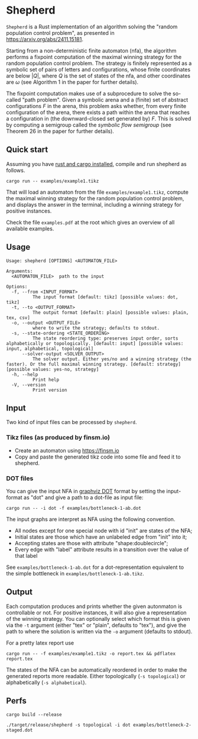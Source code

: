 # Shepherd

`Shepherd` is a Rust implementation of an algorithm solving the "random population control problem",
as presented in <https://arxiv.org/abs/2411.15181>.

Starting from a non-deterministic finite automaton (nfa),
the algorithm performs a fixpoint computation of the 
maximal winning strategy for the random population control problem.
The strategy is finitely represented as a symbolic set of pairs of letters and configurations,
whose finite coordinates are below $|Q|$, where $Q$ is the set of states of the nfa,
and other coordinates are $\omega$ (see Algorithm 1 in the paper for further details).

The fixpoint computation makes use of a subprocedure to solve the so-called "path problem".
Given a symbolic arena and a (finite) set of abstract configurations $F$ in the arena,
this problem asks whether, from every finite configuration of the arena,
there exists a path within the arena that reaches a configuration in (the downward-closed set generated by) $F$.
This is solved by computing a semigroup called the *symbolic flow semigroup* (see Theorem 26 in the paper for further details).

## Quick start

Assuming you have [rust and cargo installed](https://www.rust-lang.org/tools/install), compile and run shepherd as follows.

```
cargo run -- examples/example1.tikz
```

That will load an automaton from the file `examples/example1.tikz`,
compute the maximal winning strategy for the random population control problem,
and displays the answer in the terminal, including a winning strategy for positive instances.

Check the file ```examples.pdf``` at the root  which gives an overview of all available examples.


## Usage

```
Usage: shepherd [OPTIONS] <AUTOMATON_FILE>

Arguments:
  <AUTOMATON_FILE>  path to the input

Options:
  -f, --from <INPUT_FORMAT>
          The input format [default: tikz] [possible values: dot, tikz]
  -t, --to <OUTPUT_FORMAT>
          The output format [default: plain] [possible values: plain, tex, csv]
  -o, --output <OUTPUT_FILE>
          where to write the strategy; defaults to stdout.
  -s, --state-ordering <STATE_ORDERING>
          The state reordering type: preserves input order, sorts alphabetically or topologically. [default: input] [possible values: input, alphabetical, topological]
      --solver-output <SOLVER_OUTPUT>
          The solver output. Either yes/no and a winning strategy (the faster). Or the full maximal winning strategy. [default: strategy] [possible values: yes-no, strategy]
  -h, --help
          Print help
  -V, --version
          Print version
```

## Input

Two kind of input files can be processed by `shepherd`.

### Tikz files (as produced by finsm.io)

- Create an automaton using <https://finsm.io>
- Copy and paste the generated tikz code into some file and feed it to shepherd.

### DOT files

You can give the input NFA in [graphviz DOT](https://graphviz.org/docs/layouts/dot/) format 
by setting the input-format as "dot" and give a path to a dot-file as input file:

```
cargo run -- -i dot -f examples/bottleneck-1-ab.dot
```

The input graphs are interpret as NFA using the following convention.

- All nodes except for one special node with id "init" are states of the NFA;
- Initial states are those which have an unlabeled edge from "init" into it;
- Accepting states are those with attribute "shape:doublecircle";
- Every edge with "label" attribute results in a transition over the value of that label

See `examples/bottleneck-1-ab.dot` for a dot-representation equivalent to the simple bottleneck in `examples/bottleneck-1-ab.tikz`.

## Output

Each computation produces and prints whether the given autonmaton is controllable or not.
For positive instances, it will also give a representation of the winning strategy.
You can optionally select which format this is given via the `-t` argument (either "tex" or "plain", defaults to "tex"),
and give the path to where the solution is written via the `-o` argument (defaults to stdout).

For a pretty latex report use

```
cargo run -- -f examples/example1.tikz -o report.tex && pdflatex report.tex
```

The states of the NFA can be automatically reordered in order to make the generated reports more readable.
Either topologically (`-s topological`) or alphabetically (`-s alphabetical`).


## Perfs

```cargo build --release```

```./target/release/shepherd -s topological -i dot examples/bottleneck-2-staged.dot```


